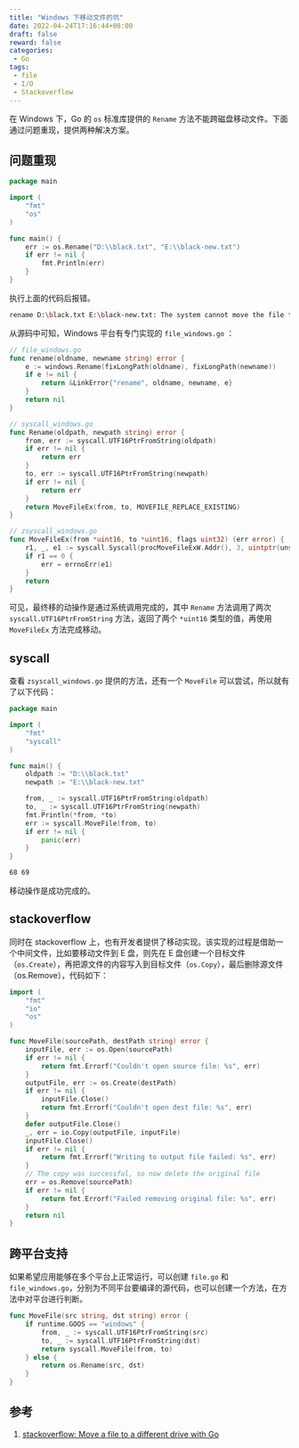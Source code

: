 ```yaml
---
title: "Windows 下移动文件的坑"
date: 2022-04-24T17:16:44+08:00
draft: false
reward: false
categories:
 - Go
tags:
 - file
 - I/O
 - Stackoverflow
---
```


在 Windows 下，Go 的 `os` 标准库提供的 `Rename` 方法不能跨磁盘移动文件。下面通过问题重现，提供两种解决方案。

<!--more-->

## 问题重现

```go
package main

import (
	"fmt"
	"os"
)

func main() {
	err := os.Rename("D:\\black.txt", "E:\\black-new.txt")
	if err != nil {
		fmt.Println(err)
	}
}
```

执行上面的代码后报错。

```bash
rename D:\black.txt E:\black-new.txt: The system cannot move the file to a different disk drive.
```

从源码中可知，Windows 平台有专门实现的 `file_windows.go` ：

```go
// file_windows.go
func rename(oldname, newname string) error {
	e := windows.Rename(fixLongPath(oldname), fixLongPath(newname))
	if e != nil {
		return &LinkError{"rename", oldname, newname, e}
	}
	return nil
}
```

```go
// syscall_windows.go
func Rename(oldpath, newpath string) error {
	from, err := syscall.UTF16PtrFromString(oldpath)
	if err != nil {
		return err
	}
	to, err := syscall.UTF16PtrFromString(newpath)
	if err != nil {
		return err
	}
	return MoveFileEx(from, to, MOVEFILE_REPLACE_EXISTING)
}
```

```go
// zsyscall_windows.go
func MoveFileEx(from *uint16, to *uint16, flags uint32) (err error) {
	r1, _, e1 := syscall.Syscall(procMoveFileExW.Addr(), 3, uintptr(unsafe.Pointer(from)), uintptr(unsafe.Pointer(to)), uintptr(flags))
	if r1 == 0 {
		err = errnoErr(e1)
	}
	return
}
```

可见，最终移的动操作是通过系统调用完成的，其中 `Rename` 方法调用了两次 `syscall.UTF16PtrFromString` 方法，返回了两个 `*uint16` 类型的值，再使用 `MoveFileEx` 方法完成移动。

## syscall

查看 `zsyscall_windows.go` 提供的方法，还有一个 `MoveFile` 可以尝试，所以就有了以下代码：

```go
package main

import (
	"fmt"
	"syscall"
)

func main() {
	oldpath := "D:\\black.txt"
	newpath := "E:\\black-new.txt"

	from, _ := syscall.UTF16PtrFromString(oldpath)
	to, _ := syscall.UTF16PtrFromString(newpath)
	fmt.Println(*from, *to)
	err := syscall.MoveFile(from, to)
	if err != nil {
		panic(err)
	}
}
```

```bash
68 69
```

移动操作是成功完成的。

## stackoverflow

同时在 stackoverflow 上，也有开发者提供了移动实现。该实现的过程是借助一个中间文件，比如要移动文件到 E 盘，则先在 E 盘创建一个目标文件（`os.Create`），再把源文件的内容写入到目标文件（`os.Copy`），最后删除源文件（os.Remove），代码如下：

```go
import (
    "fmt"
    "io"
    "os"
)

func MoveFile(sourcePath, destPath string) error {
    inputFile, err := os.Open(sourcePath)
    if err != nil {
        return fmt.Errorf("Couldn't open source file: %s", err)
    }
    outputFile, err := os.Create(destPath)
    if err != nil {
        inputFile.Close()
        return fmt.Errorf("Couldn't open dest file: %s", err)
    }
    defer outputFile.Close()
    _, err = io.Copy(outputFile, inputFile)
    inputFile.Close()
    if err != nil {
        return fmt.Errorf("Writing to output file failed: %s", err)
    }
    // The copy was successful, so now delete the original file
    err = os.Remove(sourcePath)
    if err != nil {
        return fmt.Errorf("Failed removing original file: %s", err)
    }
    return nil
}
```

## 跨平台支持

如果希望应用能够在多个平台上正常运行，可以创建 `file.go` 和 `file_windows.go`，分别为不同平台要编译的源代码，也可以创建一个方法，在方法中对平台进行判断。

```go
func MoveFile(src string, dst string) error {
	if runtime.GOOS == "windows" {
		from, _ := syscall.UTF16PtrFromString(src)
		to, _ := syscall.UTF16PtrFromString(dst)
		return syscall.MoveFile(from, to)
	} else {
		return os.Rename(src, dst)
	}
}
```

## 参考

1. [stackoverflow: Move a file to a different drive with Go](https://stackoverflow.com/questions/50740902/move-a-file-to-a-different-drive-with-go)